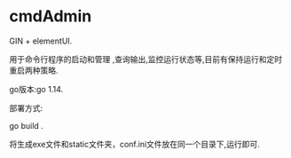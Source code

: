 # cmdAdmin
  GIN + elementUI.
  
  用于命令行程序的启动和管理 ,查询输出,监控运行状态等,目前有保持运行和定时重启两种策略.
  
  go版本:go 1.14.

部署方式:

  go build .
  
  将生成exe文件和static文件夹，conf.ini文件放在同一个目录下,运行即可.

